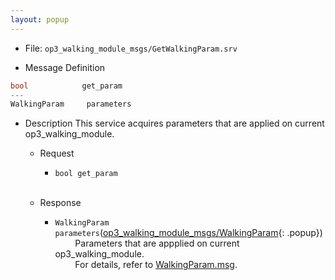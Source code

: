 ```yaml
---
layout: popup
---
```


- File: `op3_walking_module_msgs/GetWalkingParam.srv`

- Message Definition
 ```c
 bool	         get_param
 ---
 WalkingParam     parameters
 ```

- Description
This service acquires parameters that are applied on current op3_walking_module.  

  - Request  
    * `bool get_param`   
&emsp;&emsp;

  - Response
    * `WalkingParam parameters`([op3_walking_module_msgs/WalkingParam]{: .popup})   
&emsp;&emsp; Parameters that are appplied on current op3_walking_module.   
&emsp;&emsp; For details, refer to [WalkingParam.msg].  


[op3_walking_module_msgs/WalkingParam]: /docs/en/popup/op3_WalkingParam.msg/
[WalkingParam.msg]: /docs/en/popup/op3_WalkingParam.msg/
